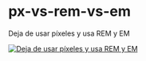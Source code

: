 # px-vs-rem-vs-em

Deja de usar píxeles y usa REM y EM

[![Deja de usar píxeles y usa REM y EM](https://img.youtube.com/vi/Sgf4HEAW-gQ/0.jpg)](https://www.youtube.com/watch?v=Sgf4HEAW-gQ "Deja de usar píxeles y usa REM y EM")

